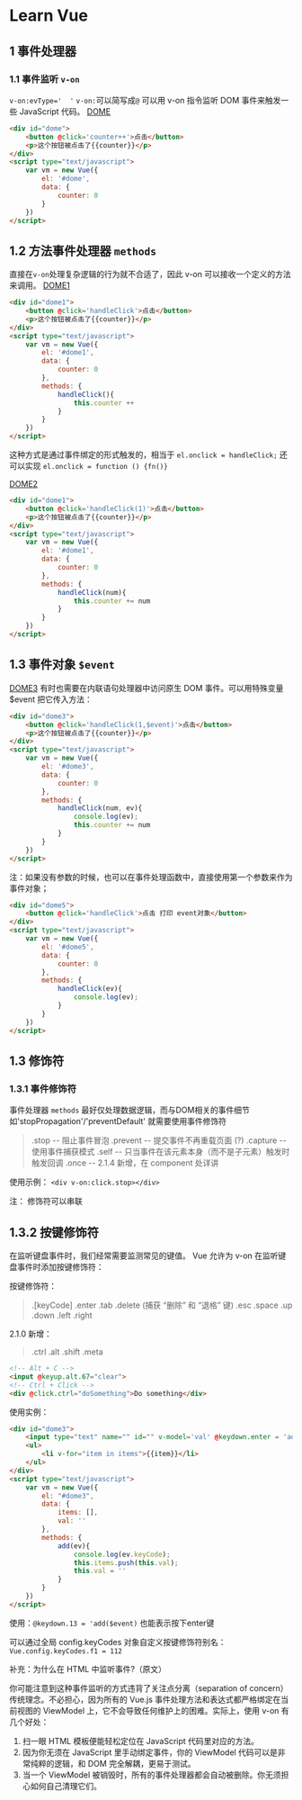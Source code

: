 # Learn Vue

## 1 事件处理器

### 1.1 事件监听 `v-on`

`v-on:evType='  '`
`v-on:`可以简写成`@`
可以用 v-on 指令监听 DOM 事件来触发一些 JavaScript 代码。
[DOME](./dome/dome.html)

```html
<div id="dome">
    <button @click='counter++'>点击</button>
    <p>这个按钮被点击了{{counter}}</p>
</div>
<script type="text/javascript">
    var vm = new Vue({
        el: '#dome',
        data: {
            counter: 0
        }
    })
</script>
```

## 1.2 方法事件处理器 `methods`

直接在`v-on`处理复杂逻辑的行为就不合适了，因此 v-on 可以接收一个定义的方法来调用。
[DOME1](./dome/dome1.html)

```html
<div id="dome1">
    <button @click='handleClick'>点击</button>
    <p>这个按钮被点击了{{counter}}</p>
</div>
<script type="text/javascript">
    var vm = new Vue({
        el: '#dome1',
        data: {
            counter: 0
        },
        methods: {
            handleClick(){
                this.counter ++
            }
        }
    })
</script>
```

这种方式是通过事件绑定的形式触发的，相当于 `el.onclick = handleClick;`
还可以实现 `el.onclick = function () {fn()}`

[DOME2](./dome/dome2.html)

```html
<div id="dome1">
    <button @click='handleClick(1)'>点击</button>
    <p>这个按钮被点击了{{counter}}</p>
</div>
<script type="text/javascript">
    var vm = new Vue({
        el: '#dome1',
        data: {
            counter: 0
        },
        methods: {
            handleClick(num){
                this.counter += num
            }
        }
    })
</script>
```

## 1.3 事件对象 `$event`

[DOME3](./dome/dome3.html)
有时也需要在内联语句处理器中访问原生 DOM 事件。可以用特殊变量 $event 把它传入方法：

```html
<div id="dome3">
    <button @click='handleClick(1,$event)'>点击</button>
    <p>这个按钮被点击了{{counter}}</p>
</div>
<script type="text/javascript">
    var vm = new Vue({
        el: '#dome3',
        data: {
            counter: 0
        },
        methods: {
            handleClick(num, ev){
                console.log(ev);
                this.counter += num
            }
        }
    })
</script>
```

注：如果没有参数的时候，也可以在事件处理函数中，直接使用第一个参数来作为事件对象；

```html
<div id="dome5">
    <button @click='handleClick'>点击 打印 event对象</button>
</div>
<script type="text/javascript">
    var vm = new Vue({
        el: '#dome5',
        data: {
            counter: 0
        },
        methods: {
            handleClick(ev){
                console.log(ev);
            }
        }
    })
</script>
```

## 1.3 修饰符

### 1.3.1 事件修饰符

事件处理器 `methods` 最好仅处理数据逻辑，而与DOM相关的事件细节如'stopPropagation'/'preventDefault' 就需要使用事件修饰符

>.stop -- 阻止事件冒泡
>.prevent -- 提交事件不再重载页面 (?)
>.capture -- 使用事件捕获模式
>.self -- 只当事件在该元素本身（而不是子元素）触发时触发回调
>.once -- 2.1.4 新增，在 component 处详讲

使用示例：
`<div v-on:click.stop></div>`

注： 修饰符可以串联

## 1.3.2 按键修饰符

在监听键盘事件时，我们经常需要监测常见的键值。 Vue 允许为 v-on 在监听键盘事件时添加按键修饰符：

按键修饰符：
>.[keyCode]
>.enter
>.tab
>.delete (捕获 “删除” 和 “退格” 键)
>.esc
>.space
>.up
>.down
>.left
>.right

2.1.0 新增：

>.ctrl
>.alt
>.shift
>.meta

```html
<!-- Alt + C -->
<input @keyup.alt.67="clear">
<!-- Ctrl + Click -->
<div @click.ctrl="doSomething">Do something</div>
```

使用实例：

```html
<div id="dome3">
    <input type="text" name="" id="" v-model='val' @keydown.enter = 'add($event)'>
    <ul>
        <li v-for="item in items">{{item}}</li>
    </ul>
</div>
<script type="text/javascript">
    var vm = new Vue({
        el: "#dome3",
        data: {
            items: [],
            val: ''
        },
        methods: {
            add(ev){
                console.log(ev.keyCode);
                this.items.push(this.val);
                this.val = ''
            }
        }
    })
</script>
```

使用：`@keydown.13 = 'add($event)` 也能表示按下enter键

可以通过全局 config.keyCodes 对象自定义按键修饰符别名：
`Vue.config.keyCodes.f1 = 112`


补充：为什么在 HTML 中监听事件?（原文）

你可能注意到这种事件监听的方式违背了关注点分离（separation of concern）传统理念。不必担心，因为所有的 Vue.js 事件处理方法和表达式都严格绑定在当前视图的 ViewModel 上，它不会导致任何维护上的困难。实际上，使用 v-on 有几个好处：

1. 扫一眼 HTML 模板便能轻松定位在 JavaScript 代码里对应的方法。
2. 因为你无须在 JavaScript 里手动绑定事件，你的 ViewModel 代码可以是非常纯粹的逻辑，和 DOM 完全解耦，更易于测试。
3. 当一个 ViewModel 被销毁时，所有的事件处理器都会自动被删除。你无须担心如何自己清理它们。
